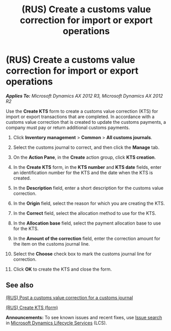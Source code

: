 ﻿---
title: (RUS) Create a customs value correction for import or export operations
TOCTitle: (RUS) Create a customs value correction for import or export operations
ms:assetid: 77d0714c-57f6-446f-a694-495c5c8569a2
ms:mtpsurl: https://technet.microsoft.com/en-us/library/JJ733243(v=AX.60)
ms:contentKeyID: 49685210
ms.date: 04/18/2014
mtps_version: v=AX.60
---

# (RUS) Create a customs value correction for import or export operations 


_**Applies To:** Microsoft Dynamics AX 2012 R3, Microsoft Dynamics AX 2012 R2_

Use the **Create KTS** form to create a customs value correction (KTS) for import or export transactions that are completed. In accordance with a customs value correction that is created to update the customs payments, a company must pay or return additional customs payments.

1.  Click **Inventory management** \> **Common** \> **All customs journals**.

2.  Select the customs journal to correct, and then click the **Manage** tab.

3.  On the **Action Pane**, in the **Create** action group, click **KTS creation**.

4.  In the **Create KTS** form, in the **KTS number** and **KTS date** fields, enter an identification number for the KTS and the date when the KTS is created.

5.  In the **Description** field, enter a short description for the customs value correction.

6.  In the **Origin** field, select the reason for which you are creating the KTS.

7.  In the **Correct** field, select the allocation method to use for the KTS.

8.  In the **Allocation base** field, select the payment allocation base to use for the KTS.

9.  In the **Amount of the correction** field, enter the correction amount for the item on the customs journal line.

10. Select the **Choose** check box to mark the customs journal line for correction.

11. Click **OK** to create the KTS and close the form.

## See also

[(RUS) Post a customs value correction for a customs journal](rus-post-a-customs-value-correction-for-a-customs-journal.md)

[(RUS) Create KTS (form)](https://technet.microsoft.com/en-us/library/jj733285\(v=ax.60\))

  
**Announcements:** To see known issues and recent fixes, use [Issue search](http://go.microsoft.com/fwlink/?linkid=389258) in [Microsoft Dynamics Lifecycle Services](http://go.microsoft.com/fwlink/?linkid=306505) (LCS).

